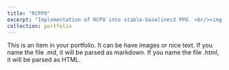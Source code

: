 ```yaml
---
title: "RCPPO"
excerpt: "Implementation of RCPO into stable-baselines3 PPO. <br/><img src='/images/DPST.jpg'>"
collection: portfolio
---
```


This is an item in your portfolio. It can be have images or nice text. If you name the file .md, it will be parsed as markdown. If you name the file .html, it will be parsed as HTML. 

<!-- ---
title: "2015: Granted the Development and Promotion of Science and Technology Talents Project Scholarship (DPST). "
excerpt: "Short description of portfolio item number 1 <br/><img src= './images/DPST.jpg' width = 250>"
<p align="center">  
  <img src = "/images/DPST.jpg" width = 250>
</p>

collection: portfolio
--- -->
